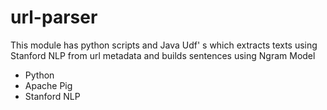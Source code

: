 # url-parser
This module has python scripts and Java Udf' s which extracts texts using Stanford NLP from url metadata and builds sentences using Ngram Model
* Python
* Apache Pig
* Stanford NLP
